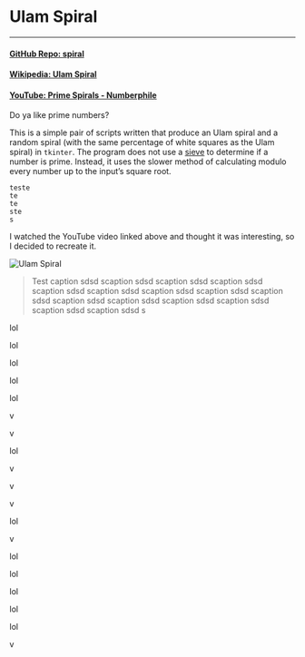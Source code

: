 # Ulam Spiral

---

#### [GitHub Repo: spiral](https://github.com/khalidelassaad/spiral)

#### [Wikipedia: Ulam Spiral](https://en.wikipedia.org/wiki/Ulam_spiral)

#### [YouTube: Prime Spirals - Numberphile](https://www.youtube.com/watch?v=iFuR97YcSLM)

Do ya like prime numbers?

This is a simple pair of scripts written that produce an Ulam spiral and a random spiral (with the same percentage of white squares as the Ulam spiral) in `tkinter`. The program does not use a [sieve](https://en.wikipedia.org/wiki/Sieve_of_Eratosthenes) to determine if a number is prime. Instead, it uses the slower method of calculating modulo every number up to the input’s square root.

```
teste
te
te
ste
s
```

I watched the YouTube video linked above and thought it was interesting, so I decided to recreate it.

![Ulam Spiral](../oldWebsiteContents/pics/ulam_ulamspiral.png)

> Test caption sdsd scaption sdsd scaption sdsd scaption sdsd scaption sdsd scaption sdsd scaption sdsd scaption sdsd scaption sdsd scaption sdsd scaption sdsd scaption sdsd scaption sdsd scaption sdsd scaption sdsd s

lol

lol

lol

lol

lol

v

v

lol

v

v

v

lol

v

lol

lol

lol

lol

lol

v

